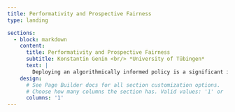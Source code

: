 ```yaml
---
title: Performativity and Prospective Fairness
type: landing

sections:
  - block: markdown
    content:
      title: Performativity and Prospective Fairness
      subtitle: Konstantin Genin <br/> *University of Tübingen*
      text: |
        Deploying an algorithmically informed policy is a significant intervention into the structure of society. As is increasingly acknowledged, predictive algorithms have performative effects: using them can shift the distribution of outcomes away from the one on which the algorithms were trained. Algorithmic fairness research is usually motivated by the worry that these performative effects will exacerbate the structural inequalities reflected in the training data. However, standard retrospective fairness methodologies are ill-suited to account for such performativity. They impose static fairness constraints that hold after the predictive algorithm is trained, but before it is deployed and, therefore, before performative effects have had a chance to kick in. Unfortunately, satisfying static fairness criteria after training is not sufficient to avoid exacerbating inequality after deployment. Our first contribution is conceptual: we argue that addressing the fundamental worry that motivates algorithmic fairness requires a notion of prospective fairness that anticipates the change in relevant structural inequalities after deployment. Our second contribution is methodological: we propose a strategy for estimating this post-deployment change from pre-deployment data. That requires distinguishing between, and accounting for, different kinds of performative effects. In particular, we focus on the way predictions change policy decisions and, therefore, the distribution of outcomes. Throughout, we are guided by an application from public administration: the use of algorithms to (1) predict who among the recently unemployed will remain unemployed in the long term and (2) targeting them with labor market programs. We illustrate our proposal by showing how to predict whether such policies will exacerbate gender inequalities in the labor market.
    design:
      # See Page Builder docs for all section customization options.
      # Choose how many columns the section has. Valid values: '1' or '2'.
      columns: '1'
---
```


